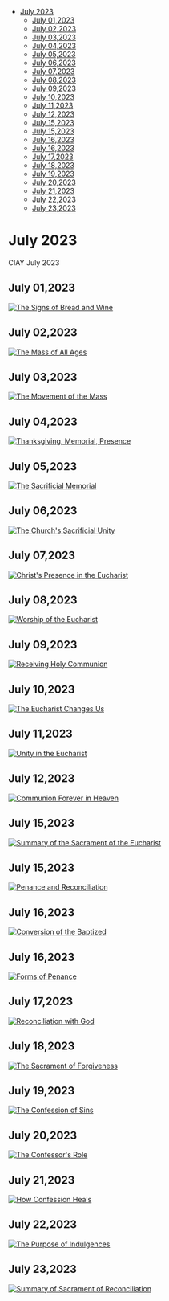 <!-- toc -->

- [July 2023](#july-2023)
  * [July 01,2023](#july-012023)
  * [July 02,2023](#july-022023)
  * [July 03,2023](#july-032023)
  * [July 04,2023](#july-042023)
  * [July 05,2023](#july-052023)
  * [July 06,2023](#july-062023)
  * [July 07,2023](#july-072023)
  * [July 08,2023](#july-082023)
  * [July 09,2023](#july-092023)
  * [July 10,2023](#july-102023)
  * [July 11,2023](#july-112023)
  * [July 12,2023](#july-122023)
  * [July 15,2023](#july-152023)
  * [July 15,2023](#july-152023-1)
  * [July 16,2023](#july-162023)
  * [July 16,2023](#july-162023-1)
  * [July 17,2023](#july-172023)
  * [July 18,2023](#july-182023)
  * [July 19,2023](#july-192023)
  * [July 20,2023](#july-202023)
  * [July 21,2023](#july-212023)
  * [July 22,2023](#july-222023)
  * [July 23,2023](#july-232023)

<!-- tocstop -->

# July 2023 #
CIAY July 2023

## July 01,2023 ##

[![The Signs of Bread and Wine](https://raw.githubusercontent.com/linusjf/CIAY/main/July/jpgs/Day182.jpg)](https://youtu.be/7aDiPr-R4gc "The Signs of Bread and Wine")

## July 02,2023 ##

[![The Mass of All Ages](https://raw.githubusercontent.com/linusjf/CIAY/main/July/jpgs/Day183.jpg)](https://youtu.be/uN585olka7I "The Mass of All Ages")

## July 03,2023 ##

[![The Movement of the Mass](https://raw.githubusercontent.com/linusjf/CIAY/main/July/jpgs/Day184.jpg)](https://youtu.be/l7GLmLFM0Ag "The Movement of the Mass")

## July 04,2023 ##

[![Thanksgiving, Memorial, Presence](https://raw.githubusercontent.com/linusjf/CIAY/main/July/jpgs/Day185.jpg)](https://youtu.be/FocyAQTKTO8 "Thanksgiving, Memorial, Presence")

## July 05,2023 ##

[![The Sacrificial Memorial](https://raw.githubusercontent.com/linusjf/CIAY/main/July/jpgs/Day186.jpg)](https://youtu.be/Fq7tcFmpZZA "The Sacrificial Memorial")

## July 06,2023 ##

[![The Church's Sacrificial Unity](https://raw.githubusercontent.com/linusjf/CIAY/main/July/jpgs/Day187.jpg)](https://youtu.be/31PWoGQ-rKE "The Church's Sacrificial Unity")

## July 07,2023 ##

[![Christ's Presence in the Eucharist](https://raw.githubusercontent.com/linusjf/CIAY/main/July/jpgs/Day188.jpg)](https://youtu.be/Qqh8ohW4UcQ "Christ's Presence in the Eucharist")

## July 08,2023 ##

[![Worship of the Eucharist](https://raw.githubusercontent.com/linusjf/CIAY/main/July/jpgs/Day189.jpg)](https://youtu.be/vB4sB8gYbVA "Worship of the Eucharist")

## July 09,2023 ##

[![Receiving Holy Communion](https://raw.githubusercontent.com/linusjf/CIAY/main/July/jpgs/Day190.jpg)](https://youtu.be/tAI4giwA86E "Receiving Holy Communion")

## July 10,2023 ##

[![The Eucharist Changes Us](https://raw.githubusercontent.com/linusjf/CIAY/main/July/jpgs/Day191.jpg)](https://youtu.be/6OM0l0cMkvw "The Eucharist Changes Us")

## July 11,2023 ##

[![Unity in the Eucharist](https://raw.githubusercontent.com/linusjf/CIAY/main/July/jpgs/Day192.jpg)](https://youtu.be/apkookyx7IU "Unity in the Eucharist")

## July 12,2023 ##

[![Communion Forever in Heaven](https://raw.githubusercontent.com/linusjf/CIAY/main/July/jpgs/Day193.jpg)](https://youtu.be/5GBhLnoyjqA "Communion Forever in Heaven")

## July 15,2023 ##

[![Summary of the Sacrament of the Eucharist](https://raw.githubusercontent.com/linusjf/CIAY/main/July/jpgs/Day194.jpg)](https://youtu.be/d3AttEMJfSA "Summary of the Sacrament of the Eucharist")

## July 15,2023 ##

[![Penance and Reconciliation](https://raw.githubusercontent.com/linusjf/CIAY/main/July/jpgs/Day195.jpg)](https://youtu.be/Z1yAPFE0Z4o "Penance and Reconciliation")

## July 16,2023 ##

[![Conversion of the Baptized](https://raw.githubusercontent.com/linusjf/CIAY/main/July/jpgs/Day196.jpg)](https://youtu.be/5iBovbP21Ew "Conversion of the Baptized")

## July 16,2023 ##

[![Forms of Penance](https://raw.githubusercontent.com/linusjf/CIAY/main/July/jpgs/Day197.jpg)](https://youtu.be/JMlJQTvW4bY "Forms of Penance")

## July 17,2023 ##

[![Reconciliation with God](https://raw.githubusercontent.com/linusjf/CIAY/main/July/jpgs/Day198.jpg)](https://youtu.be/9_YAGXuny4E "Reconciliation with God")

## July 18,2023 ##

[![The Sacrament of Forgiveness](https://raw.githubusercontent.com/linusjf/CIAY/main/July/jpgs/Day199.jpg)](https://youtu.be/Ti8Udi38ks8 "The Sacrament of Forgiveness")

## July 19,2023 ##

[![The Confession of Sins](https://raw.githubusercontent.com/linusjf/CIAY/main/July/jpgs/Day200.jpg)](https://youtu.be/hn6lQF0L4Rc "The Confession of Sins")

## July 20,2023 ##

[![The Confessor's Role](https://raw.githubusercontent.com/linusjf/CIAY/main/July/jpgs/Day201.jpg)](https://youtu.be/FiJArFHwTLw "The Confessor's Role")

## July 21,2023 ##

[![How Confession Heals](https://raw.githubusercontent.com/linusjf/CIAY/main/July/jpgs/Day202.jpg)](https://youtu.be/Z5T79PFdTtE "How Confession Heals")

## July 22,2023 ##

[![The Purpose of Indulgences](https://raw.githubusercontent.com/linusjf/CIAY/main/July/jpgs/Day203.jpg)](https://youtu.be/FXETDjn8HnU "The Purpose of Indulgences")

## July 23,2023 ##

[![Summary of Sacrament of Reconciliation](https://raw.githubusercontent.com/linusjf/CIAY/main/July/jpgs/Day204.jpg)](https://youtu.be/PkeggrEIcVY "Summary of Sacrament of Reconciliation")
